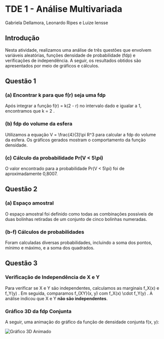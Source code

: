 # TDE 1 - Análise Multivariada

Gabriela Dellamora, Leonardo Ripes e Luize Iensse

## Introdução

Nesta atividade, realizamos uma análise de três questões que envolvem variáveis aleatórias, funções densidade de probabilidade (fdp) e verificações de independência. A seguir, os resultados obtidos são apresentados por meio de gráficos e cálculos.
## Questão 1

### (a) Encontrar  k  para que  f(r)  seja uma fdp
Após integrar a função  f(r) = k(2 - r)  no intervalo dado e igualar a 1, encontramos que  k = 2 .

### (b) fdp do volume da esfera
Utilizamos a equação  V = \frac{4}{3}\pi R^3  para calcular a fdp do volume da esfera. Os gráficos gerados mostram o comportamento da função densidade.

### (c) Cálculo da probabilidade  Pr(V < 5\pi)
O valor encontrado para a probabilidade  Pr(V < 5\pi)  foi de aproximadamente 0,8007.

## Questão 2

### (a) Espaço amostral
O espaço amostral foi definido como todas as combinações possíveis de duas bolinhas retiradas de um conjunto de cinco bolinhas numeradas.

### (b-f) Cálculos de probabilidades
Foram calculadas diversas probabilidades, incluindo a soma dos pontos, mínimo e máximo, e a soma dos quadrados.

## Questão 3

### Verificação de Independência de  X  e  Y
Para verificar se  X  e  Y  são independentes, calculamos as marginais  f_X(x)  e  f_Y(y) . Em seguida, comparamos  f_{XY}(x, y)  com  f_X(x) \cdot f_Y(y) . A análise indicou que  X  e  Y  **não são independentes**.

### Gráfico 3D da fdp Conjunta

A seguir, uma animação do gráfico da função de densidade conjunta f(x, y):

![Gráfico 3D Animado](./assets/grafico_animado.gif)
